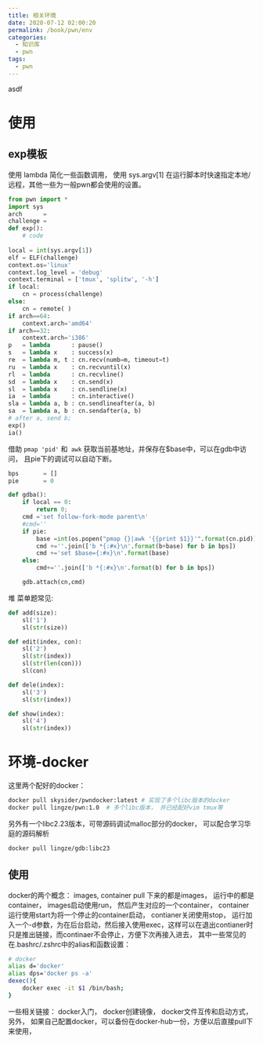 ```yaml
---
title: 相关环境
date: 2020-07-12 02:00:20
permalink: /book/pwn/env
categories: 
  - 知识库
  - pwn
tags: 
  - pwn
---
```

asdf


# 使用

## exp模板

使用 lambda 简化一些函数调用， 使用 sys.argv[1] 在运行脚本时快速指定本地/远程，其他一些为一般pwn都会使用的设置。

```python
from pwn import * 
import sys 
arch      = 
challenge = 
def exp():
    # code 
    
local = int(sys.argv[1])
elf = ELF(challenge)
context.os='linux'
context.log_level = 'debug'
context.terminal = ['tmux', 'splitw', '-h']
if local:
    cn = process(challenge)
else:
    cn = remote( )
if arch==64:
    context.arch='amd64'
if arch==32:
    context.arch='i386'
p   = lambda      : pause() 
s   = lambda x    : success(x)
re  = lambda m, t : cn.recv(numb=m, timeout=t)
ru  = lambda x    : cn.recvuntil(x)
rl  = lambda      : cn.recvline()
sd  = lambda x    : cn.send(x)
sl  = lambda x    : cn.sendline(x)
ia  = lambda      : cn.interactive()
sla = lambda a, b : cn.sendlineafter(a, b)
sa  = lambda a, b : cn.sendafter(a, b)
# after a, send b;
exp()
ia()
```
借助 `pmap 'pid'` 和` awk` 获取当前基地址，并保存在$base中，可以在gdb中访问，
且pie下的调试可以自动下断。
```python
bps       = []
pie       = 0

def gdba():
    if local == 0:
        return 0;
    cmd ='set follow-fork-mode parent\n'
    #cmd=''
    if pie:
        base =int(os.popen("pmap {}|awk '{{print $1}}'".format(cn.pid)).readlines()[1],16)
        cmd +=''.join(['b *{:#x}\n'.format(b+base) for b in bps])
        cmd +='set $base={:#x}\n'.format(base)
    else:
        cmd+=''.join(['b *{:#x}\n'.format(b) for b in bps])

    gdb.attach(cn,cmd)
```
堆 菜单题常见:
```py
def add(size):
    sl('1')
    sl(str(size))

def edit(index, con):
    sl('2')
    sl(str(index))
    sl(str(len(con)))
    sl(con)

def dele(index):
    sl('3')
    sl(str(index))

def show(index):
    sl('4')
    sl(str(index))
```
# 环境-docker
这里两个配好的docker：
```bash
docker pull skysider/pwndocker:latest # 实现了多个libc版本的docker
docker pull lingze/pwn:1.0  # 多个libc版本， 并已经配好vim tmux等
```
另外有一个libc2.23版本，可带源码调试malloc部分的docker， 可以配合学习华庭的源码解析
```bash
docker pull lingze/gdb:libc23
```
## 使用
docker的两个概念： images, container
pull 下来的都是images， 运行中的都是container， 
images启动使用run， 然后产生对应的一个container， container运行使用start为将一个停止的container启动，
contianer关闭使用stop，
运行加入一个-d参数，为在后台启动，然后接入使用exec，这样可以在退出contianer时只是推出链接，而continaer不会停止，方便下次再接入进去，
其中一些常见的在.bashrc/.zshrc中的alias和函数设置：
```bash
# docker 
alias d='docker'
alias dps='docker ps -a'
dexec(){
    docker exec -it $1 /bin/bash;
}
```
一些相关链接：
docker入门， docker创建镜像， docker文件互传和启动方式， 
另外， 如果自己配置docker，可以备份在docker-hub一份，方便以后直接pull下来使用，